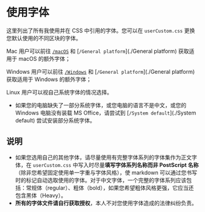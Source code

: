 # 使用字体

这里列出了所有我使用并在 CSS 中引用的字体。您可以在  `userCustom.css`  更换您默认使用的不同区块的字体。

Mac 用户可以前往 [`/macOS`](./macOS) 和 [`/General platform`](./General platform) 获取适用于 macOS 的额外字体；

Windows 用户可以前往 [`/Windows`](./Windows) 和 [`/General platform`](./General platform) 获取适用于 Windows 的额外字体；

Linux 用户可以视自己系统字体的情况选择。

*   如果您的电脑缺失了一部分系统字体，或您电脑的语言不是中文，或您的 Windows 电脑没有装载 MS Office，请尝试到 [`/System default`](./System default) 尝试安装部分系统字体。

## 说明

*   如果您选用自己的其他字体，请尽量使用有完整字体系列的字体集作为正文字体，在 `userCustom.css` 中写入时尽量**填写字体系列名称而非 PostScript 名称**（除非您希望固定使用单一字重与字体风格），使 markdown 可以通过您书写时的标记自动选取使用的字体。对于中文字体，一个完整的字体系列应该包括：常规体（regular）、粗体（bold），如果您希望粗体风格更强，它应当还包含黑体（Heavy）。
*   **所有的字体文件请自行获取授权**，本人不对您使用字体造成的法律纠纷负责。


